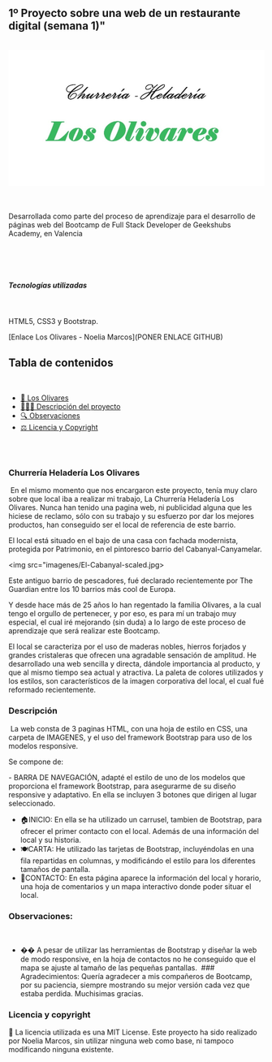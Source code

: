 ## 1º Proyecto sobre una web de un restaurante digital (semana 1)"

​
<img src="imagenes/logoChurreMod.jpg">
<br>
<br>
<br>

<p text-align="center">Desarrollada como parte del proceso de aprendizaje para el desarrollo de páginas web del Bootcamp de Full Stack Developer de Geekshubs Academy, en Valencia</p>
​<br>
​<br>
​<br>
<h5> Tecnologías utilizadas</h5>
​
<p>HTML5, CSS3 y Bootstrap.</p>
​
[Enlace Los Olivares - Noelia Marcos](PONER ENLACE GITHUB)
​


## Tabla de contenidos
​​
- [🥗 Los Olivares](#Churreria-Heladería-Los-Olivares)
- [👩🏻‍💻 Descripción del proyecto](#Descripción)
- [🔍 Observaciones](#Observaciones)
- [⚖️ Licencia y Copyright](#licencia-y-copyright)
<br>
​

### Churrería Heladería Los Olivares
​
En el mismo momento que nos encargaron este proyecto, tenía muy claro sobre que local iba a realizar mi trabajo, La Churrería Heladería Los Olivares.
Nunca han tenido una pagina web, ni publicidad alguna que les hiciese de reclamo, sólo con su trabajo y su esfuerzo por dar los mejores productos, han conseguido ser el local de referencia de este barrio.

El local está situado en el bajo de una casa con fachada modernista, protegida por Patrimonio, en el pintoresco barrio del Cabanyal-Canyamelar.

<img src="imagenes/El-Cabanyal-scaled.jpg>

Este antiguo barrio de pescadores, fué declarado recientemente por The Guardian entre los 10 barrios más cool de Europa.

Y desde hace más de 25 años lo han regentado la familia Olivares, a la cual tengo el orgullo de pertenecer, y por eso, es para mí un trabajo muy especial, el cual iré mejorando (sin duda) a lo largo de este proceso de aprendizaje que será realizar este Bootcamp.

El local se caracteriza por el uso de maderas nobles, hierros forjados y grandes cristaleras que ofrecen una agradable sensación de amplitud.
He desarrollado una web sencilla y directa, dándole importancia al producto, y que al mismo tiempo sea actual y atractiva.
La paleta de colores utilizados y los estilos, son característicos de la imagen corporativa del local, el cual fué reformado recientemente.


### Descripción
​
La web consta de 3 paginas HTML, con una hoja de estilo en CSS, una carpeta de IMAGENES, y el uso del framework Bootstrap para uso de los modelos responsive.

Se compone de:

​- BARRA DE NAVEGACIÓN, adapté el estilo de uno de los modelos que proporciona el framework Bootstrap, para asegurarme de su diseño responsive y adaptativo. En ella se incluyen 3 botones que dirigen al lugar seleccionado.
- 🏠INICIO: En ella se ha utilizado un carrusel, tambien de Bootstrap, para ofrecer el primer contacto con el local. Además de una información del local y su historia.
- 🍽️CARTA: He utilizado las tarjetas de Bootstrap, incluyéndolas en una fila repartidas en columnas, y modificándo el estilo para los diferentes tamaños de pantalla.
- 📍CONTACTO: En esta página aparece la información del local y horario, una hoja de comentarios y un mapa interactivo donde poder situar el local.
​
​
### Observaciones: 
​
- �� A pesar de utilizar las herramientas de Bootstrap y diseñar la web de modo responsive, en la hoja de contactos no he conseguido que el mapa se ajuste al tamaño de las pequeñas pantallas.
​
​### Agradecimientos:
Quería agradecer a mis compañeros de Bootcamp, por su paciencia, siempre mostrando su mejor versión cada vez que estaba perdida.
Muchisimas gracias.

### Licencia y copyright
📝 La licencia utilizada es una MIT License.
Este proyecto ha sido realizado por Noelia Marcos, sin utilizar ninguna web como base, ni tampoco modificando ninguna existente.